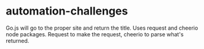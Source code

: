 # automation-challenges
Go.js will go to the proper site and return the title. Uses request and cheerio node packages. Request to make the request, cheerio to parse what's returned. 
